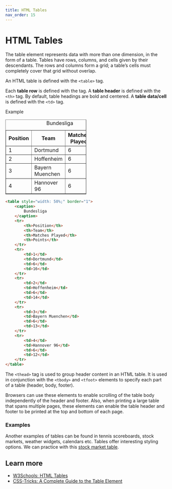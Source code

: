 ```yaml
---
title: HTML Tables
nav_order: 15
---
```


# HTML Tables

The table element represents data with more than one dimension, in the form of a table. Tables have rows, columns, and cells given by their descendants. The rows and columns form a grid; a table’s cells must completely cover that grid without overlap.

An HTML table is defined with the `<table>` tag.

Each **table row** is defined with the <tr> tag. A **table header** is defined with the `<th>` tag. By default, table headings are bold and centered. A **table data/cell** is defined with the `<td>` tag.

Example

<table style="width: 50%;" border="1">
    <caption>
        Bundesliga
    </caption>
    <tr>
        <th>Position</th>
        <th>Team</th>
        <th>Matches Played</th>
        <th>Points</th>
    </tr>
    <tr>
        <td>1</td>
        <td>Dortmund</td>
        <td>6</td>
        <td>16</td>
    </tr>
    <tr>
        <td>2</td>
        <td>Hoffenheim</td>
        <td>6</td>
        <td>14</td>
    </tr>
    <tr>
        <td>3</td>
        <td>Bayern Muenchen</td>
        <td>6</td>
        <td>13</td>
    </tr>
    <tr>
        <td>4</td>
        <td>Hannover 96</td>
        <td>6</td>
        <td>12</td>
    </tr>
</table>

```html
<table style="width: 50%;" border="1">
    <caption>
        Bundesliga
    </caption>
    <tr>
        <th>Position</th>
        <th>Team</th>
        <th>Matches Played</th>
        <th>Points</th>
    </tr>
    <tr>
        <td>1</td>
        <td>Dortmund</td>
        <td>6</td>
        <td>16</td>
    </tr>
    <tr>
        <td>2</td>
        <td>Hoffenheim</td>
        <td>6</td>
        <td>14</td>
    </tr>
    <tr>
        <td>3</td>
        <td>Bayern Muenchen</td>
        <td>6</td>
        <td>13</td>
    </tr>
    <tr>
        <td>4</td>
        <td>Hannover 96</td>
        <td>6</td>
        <td>12</td>
    </tr>
</table>
```


The `<thead>` tag is used to group header content in an HTML table. It is used in conjunction with the `<tbody>` and `<tfoot>` elements to specify each part of a table (header, body, footer).

Browsers can use these elements to enable scrolling of the table body independently of the header and footer. Also, when printing a large table that spans multiple pages, these elements can enable the table header and footer to be printed at the top and bottom of each page.

### Examples

Another examples of tables can be found in tennis scoreboards, stock markets, weather widgets, calendars etc. Tables offer interesting styling options. We can practice with this [stock market table](./nasdaq.html).

## Learn more

- [W3Schools: HTML Tables](https://www.w3schools.com/html/html_tables.asp)
- [CSS-Tricks: A Complete Guide to the Table Element](https://css-tricks.com/complete-guide-table-element/)
